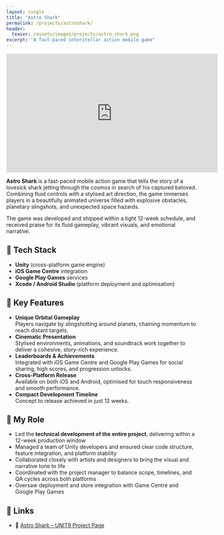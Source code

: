 ```yaml
---
layout: single
title: "Astro Shark"
permalink: /projects/astroshark/
header:
  teaser: /assets/images/projects/astro_shark.png
excerpt: "A fast-paced interstellar action mobile game"
---
```


<iframe src="https://www.youtube.com/embed/Kyeb3TnmKNU?si=9zgvYndF3ZfEmkTb"
        width="560" 
        height="315" 
        title="Astro Shark Demo" 
        frameborder="0" 
        allow="accelerometer; autoplay; clipboard-write; encrypted-media; gyroscope; picture-in-picture; web-share" 
        referrerpolicy="strict-origin-when-cross-origin" 
        allowfullscreen>
</iframe>

**Astro Shark** is a fast-paced mobile action game that tells the story of a lovesick shark jetting through the cosmos in search of his captured beloved. Combining fluid controls with a stylised art direction, the game immerses players in a beautifully animated universe filled with explosive obstacles, planetary slingshots, and unexpected space hazards.

The game was developed and shipped within a tight 12-week schedule, and received praise for its fluid gameplay, vibrant visuals, and emotional narrative.

## 🔧 Tech Stack

- **Unity** (cross-platform game engine)  
- **iOS Game Centre** integration  
- **Google Play Games** services  
- **Xcode / Android Studio** (platform deployment and optimisation)

## 🔑 Key Features

- **Unique Orbital Gameplay**  
  Players navigate by slingshotting around planets, chaining momentum to reach distant targets.  
- **Cinematic Presentation**  
  Stylised environments, animations, and soundtrack work together to deliver a cohesive, story-rich experience.  
- **Leaderboards & Achievements**  
  Integrated with iOS Game Centre and Google Play Games for social sharing, high scores, and progression unlocks.  
- **Cross-Platform Release**  
  Available on both iOS and Android, optimised for touch responsiveness and smooth performance.  
- **Compact Development Timeline**  
  Concept to release achieved in just 12 weeks.

## 👨 My Role

- Led the **technical development of the entire project**, delivering within a 12-week production window  
- Managed a team of Unity developers and ensured clear code structure, feature integration, and platform stability  
- Collaborated closely with artists and designers to bring the visual and narrative tone to life  
- Coordinated with the project manager to balance scope, timelines, and QA cycles across both platforms  
- Oversaw deployment and store integration with Game Centre and Google Play Games

<!---
## 🛠 Technical Deep Dive
> _TBC—consider describing trajectory prediction logic, orbit mechanics, or mobile performance techniques._
 
## 🚀 Lessons Learned & Next Steps
- **Challenges Overcome:** _Tight deadline, balancing physics-based mechanics with casual UX_  
- **Future Enhancements:** _New worlds, boss encounters, deeper upgrade systems_  
--->

## 🔗 Links

- 🚀 [Astro Shark – UNIT9 Project Page](https://www.unit9.com/project/astro-shark/)